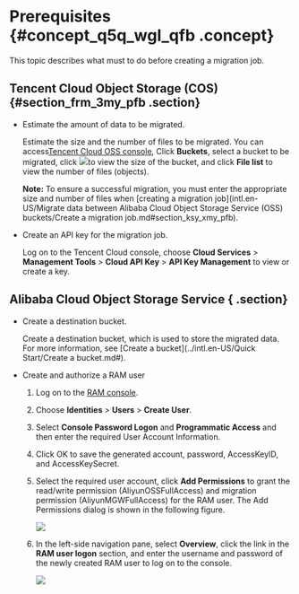 # Prerequisites {#concept_q5q_wgl_qfb .concept}

This topic describes what must to do before creating a migration job.

## Tencent Cloud Object Storage \(COS\) {#section_frm_3my_pfb .section}

-   Estimate the amount of data to be migrated.

    Estimate the size and the number of files to be migrated. You can access[Tencent Cloud OSS console](https://console.cloud.tencent.com/cos5/bucket), Click **Buckets**, select a bucket to be migrated, click ![](http://static-aliyun-doc.oss-cn-hangzhou.aliyuncs.com/assets/img/40745/156015725538562_en-US.png)to view the size of the bucket, and click **File list** to view the number of files \(objects\).

    **Note:** To ensure a successful migration, you must enter the appropriate size and number of files when [creating a migration job](intl.en-US/Migrate data between Alibaba Cloud Object Storage Service (OSS) buckets/Create a migration job.md#section_ksy_xmy_pfb).

-   Create an API key for the migration job.

    Log on to the Tencent Cloud console, choose **Cloud Services** \> **Management Tools** \> **Cloud API Key** \> **API Key Management** to view or create a key.


## Alibaba Cloud Object Storage Service { .section}

-   Create a destination bucket.

    Create a destination bucket, which is used to store the migrated data. For more information, see [Create a bucket](../intl.en-US/Quick Start/Create a bucket.md#).

-   Create and authorize a RAM user
    1.  Log on to the [RAM console](https://ram.console.aliyun.com).
    2.  Choose **Identities** \> **Users** \> **Create User**.
    3.  Select **Console Password Logon** and **Programmatic Access** and then enter the required User Account Information.
    4.  Click OK to save the generated account, password, AccessKeyID, and AccessKeySecret.
    5.  Select the required user account, click **Add Permissions** to grant the read/write permission \(AliyunOSSFullAccess\) and migration permission \(AliyunMGWFullAccess\) for the RAM user. The Add Permissions dialog is shown in the following figure.

        ![](../DNhcs_mgw1849439/../DNhcs_mgw1842487/images/21235_en-US.png)

    6.  In the left-side navigation pane, select **Overview**, click the link in the **RAM user logon** section, and enter the username and password of the newly created RAM user to log on to the console.

        ![](../DNhcs_mgw1849439/../DNhcs_mgw1842487/images/34662_en-US.png)


